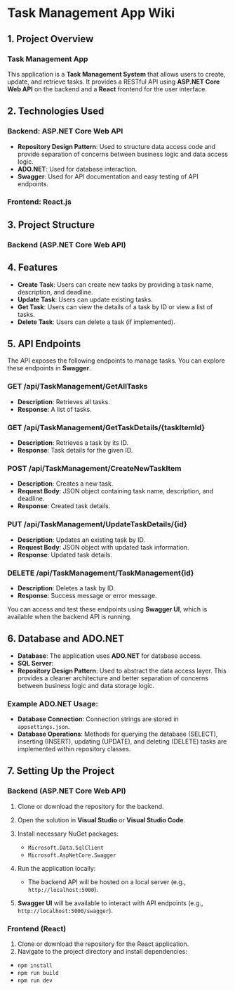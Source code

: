 # Task Management App Wiki

## 1. Project Overview
### Task Management App
This application is a **Task Management System** that allows users to create, update, and retrieve tasks. It provides a RESTful API using **ASP.NET Core Web API** on the backend and a **React** frontend for the user interface.

## 2. Technologies Used
### Backend: ASP.NET Core Web API
- **Repository Design Pattern**: Used to structure data access code and provide separation of concerns between business logic and data access logic.
- **ADO.NET**: Used for database interaction.
- **Swagger**: Used for API documentation and easy testing of API endpoints.

### Frontend: React.js
## 3. Project Structure
### Backend (ASP.NET Core Web API)

## 4. Features
- **Create Task**: Users can create new tasks by providing a task name, description, and deadline.
- **Update Task**: Users can update existing tasks.
- **Get Task**: Users can view the details of a task by ID or view a list of tasks.
- **Delete Task**: Users can delete a task (if implemented).

## 5. API Endpoints
The API exposes the following endpoints to manage tasks. You can explore these endpoints in **Swagger**.

### GET /api/TaskManagement/GetAllTasks
- **Description**: Retrieves all tasks.
- **Response**: A list of tasks.

### GET /api/TaskManagement/GetTaskDetails/{taskItemId}
- **Description**: Retrieves a task by its ID.
- **Response**: Task details for the given ID.

### POST /api/TaskManagement/CreateNewTaskItem
- **Description**: Creates a new task.
- **Request Body**: JSON object containing task name, description, and deadline.
- **Response**: Created task details.

### PUT /api/TaskManagement/UpdateTaskDetails/{id}
- **Description**: Updates an existing task by ID.
- **Request Body**: JSON object with updated task information.
- **Response**: Updated task details.

### DELETE /api/TaskManagement/TaskManagement{id}
- **Description**: Deletes a task by ID.
- **Response**: Success message or error message.

You can access and test these endpoints using **Swagger UI**, which is available when the backend API is running.

## 6. Database and ADO.NET
- **Database**: The application uses **ADO.NET** for database access. 
- **SQL Server**:
- **Repository Design Pattern**: Used to abstract the data access layer. This provides a cleaner architecture and better separation of concerns between business logic and data storage logic.

### Example ADO.NET Usage:
- **Database Connection**: Connection strings are stored in `appsettings.json`.
- **Database Operations**: Methods for querying the database (SELECT), inserting (INSERT), updating (UPDATE), and deleting (DELETE) tasks are implemented within repository classes.

## 7. Setting Up the Project
### Backend (ASP.NET Core Web API)
1. Clone or download the repository for the backend.
2. Open the solution in **Visual Studio** or **Visual Studio Code**.
3. Install necessary NuGet packages:
   - `Microsoft.Data.SqlClient`
   - `Microsoft.AspNetCore.Swagger`

4. Run the application locally:
   - The backend API will be hosted on a local server (e.g., `http://localhost:5000`).

5. **Swagger UI** will be available to interact with API endpoints (e.g., `http://localhost:5000/swagger`).

### Frontend (React)
1. Clone or download the repository for the React application.
2. Navigate to the project directory and install dependencies:
   
 - `npm install`
 - `npm run build`
 - `npm run dev`

   

